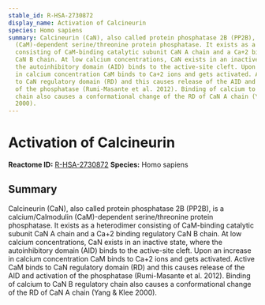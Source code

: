 ```yaml
---
stable_id: R-HSA-2730872
display_name: Activation of Calcineurin
species: Homo sapiens
summary: Calcineurin (CaN), also called protein phosphatase 2B (PP2B), is a calcium/Calmodulin
  (CaM)-dependent serine/threonine protein phosphatase. It exists as a heterodimer
  consisting of CaM-binding catalytic subunit CaN A chain and a Ca+2 binding regulatory
  CaN B chain. At low calcium concentrations, CaN exists in an inactive state, where
  the autoinhibitory domain (AID) binds to the active-site cleft. Upon an increase
  in calcium concentration CaM binds to Ca+2 ions and gets activated. Active CaM binds
  to CaN regulatory domain (RD) and this causes release of the AID and activation
  of the phosphatase (Rumi-Masante et al. 2012). Binding of calcium to CaN B regulatory
  chain also causes a conformational change of the RD of CaN A chain (Yang & Klee
  2000).
---
```


# Activation of Calcineurin
**Reactome ID:** [R-HSA-2730872](https://reactome.org/content/detail/R-HSA-2730872)
**Species:** Homo sapiens

## Summary

Calcineurin (CaN), also called protein phosphatase 2B (PP2B), is a calcium/Calmodulin (CaM)-dependent serine/threonine protein phosphatase. It exists as a heterodimer consisting of CaM-binding catalytic subunit CaN A chain and a Ca+2 binding regulatory CaN B chain. At low calcium concentrations, CaN exists in an inactive state, where the autoinhibitory domain (AID) binds to the active-site cleft. Upon an increase in calcium concentration CaM binds to Ca+2 ions and gets activated. Active CaM binds to CaN regulatory domain (RD) and this causes release of the AID and activation of the phosphatase (Rumi-Masante et al. 2012). Binding of calcium to CaN B regulatory chain also causes a conformational change of the RD of CaN A chain (Yang & Klee 2000).
